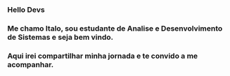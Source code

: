 ### Hello Devs

### Me chamo Italo, sou estudante de Analise e Desenvolvimento de Sistemas e seja bem vindo.
### Aqui irei compartilhar minha jornada e te convido a me acompanhar.

